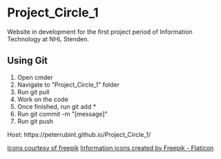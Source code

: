 # Project_Circle_1
Website in development for the first project period of Information Technology at NHL Stenden.

<h2>Using Git</h2>
<ol>
    <li>Open cmder</li>
    <li>Navigate to "Project_Circle_1" folder</li>
    <li>Run git pull</li>
    <li>Work on the code</li>
    <li>Once finished, run git add *</li>
    <li>Run git commit -m "[message]"</li>
    <li>Run git push</li>
</ol>
<p>Host: https://peterrubint.github.io/Project_Circle_1/</p>
<a href="https://www.flaticon.com/authors/freepik" title="Icons">Icons courtesy of freepik</a>
<a href="https://www.flaticon.com/free-icons/information" title="information icons">Information icons created by Freepik - Flaticon</a>
